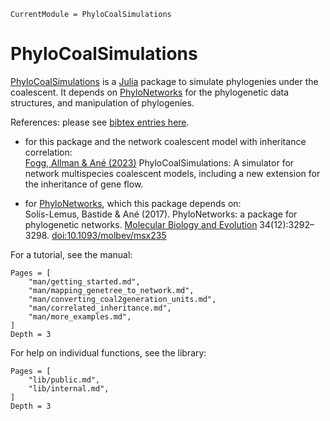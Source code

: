 ```@meta
CurrentModule = PhyloCoalSimulations
```

# PhyloCoalSimulations

[PhyloCoalSimulations](https://github.com/cecileane/PhyloCoalSimulations.jl)
is a [Julia](http://julialang.org) package to
simulate phylogenies under the coalescent.
It depends on [PhyloNetworks](https://github.com/crsl4/PhyloNetworks.jl)
for the phylogenetic data structures, and manipulation of phylogenies.

References:
please see [bibtex entries here](https://github.com/cecileane/PhyloCoalSimulations.jl/blob/main/CITATION.bib).

- for this package and the network coalescent model with inheritance correlation:\
  [Fogg, Allman & Ané (2023)](https://doi.org/10.1101/2023.01.11.523690)
  PhyloCoalSimulations: A simulator for network multispecies coalescent models,
  including a new extension for the inheritance of gene flow.

- for [PhyloNetworks](https://github.com/crsl4/PhyloNetworks.jl),
  which this package depends on:\
  Solís-Lemus, Bastide & Ané (2017).
  PhyloNetworks: a package for phylogenetic networks.
  [Molecular Biology and Evolution](https://academic.oup.com/mbe/article/doi/10.1093/molbev/msx235/4103410/PhyloNetworks-a-package-for-phylogenetic-networks?guestAccessKey=230afceb-df28-4160-832d-aa7c73f86369)
  34(12):3292–3298.
  [doi:10.1093/molbev/msx235](https://doi.org/10.1093/molbev/msx235)

For a tutorial, see the manual:

```@contents
Pages = [
    "man/getting_started.md",
    "man/mapping_genetree_to_network.md",
    "man/converting_coal2generation_units.md",
    "man/correlated_inheritance.md",
    "man/more_examples.md",
]
Depth = 3
```

For help on individual functions, see the library:

```@contents
Pages = [
    "lib/public.md",
    "lib/internal.md",
]
Depth = 3
```
